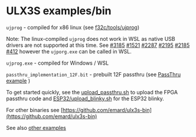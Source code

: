 # ULX3S examples/bin

`ujprog` - compiled for x86 linux (see [f32c/tools/ujprog](https://github.com/f32c/tools/tree/master/ujprog))

Note: The linux-compiled `ujprog` does not work in WSL as native USB drivers are not supported at this time. See [#3185](https://github.com/Microsoft/WSL/issues/3185) [#1521](https://github.com/Microsoft/WSL/issues/1521) [#2287](https://github.com/Microsoft/WSL/issues/2287) [#2195](https://github.com/Microsoft/WSL/issues/2195) [#2185](https://github.com/Microsoft/WSL/issues/2185) [#412](https://github.com/Microsoft/WSL/issues/412) however the `ujporg.exe` can be called in WSL.

`ujprog.exe` - compiled for Windows / WSL

`passthru_implementation_12F.bit` - prebuilt 12F passthru (see [PassThru example](../../passthru/README.md) )

To get started quickly, see the [upload_passthru.sh](./upload_passthru.sh) to upload the FPGA passthru code and [ESP32/upload_blinky.sh](./ESP32/upload_blinky.sh) for the ESP32 blinky.

For other binaries see [https://github.com/emard/ulx3s-bin](https://github.com/emard/ulx3s-bin)

See also [other examples](../README.md)


 

